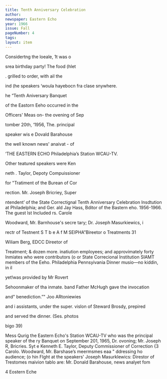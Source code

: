 ```yaml
---
title: Tenth Anniversary Celebration
author:
newspaper: Eastern Echo
year: 1966
issue: Fall
pageNumber: 4
tags:
layout: item
---
```


Considertng the loeale, 1t was o

srea birthday party! The food (hlet

. grilled to order, with ail the

ind (he speakers ‘woula hayebocn fra clase snywhere.

he “Tenth Aniversary Banquet

of the Eastorn Eeho occurred in the

Officers' Meas on- the ovening of Sep

tomber 20th, ‘1956, The. principal

speaker wis e Dovald Barahouse

the well known news' anaivat - of

‘THE EASTERN ECHO Philadelphia’s Station WCAU-TV.

Other teatured speakers were Ken

neth . Taylor, Depoty Compuissioner

for "Tratiment of the Burean of Cor

rection. Mr. Joseph Bricriey, Super

ntendent’ of the State Correctignal Tenth Anniversary Celebration Insdtution at Philadelphia; and Ger. ald Jay Hass, Bditor of the Bastern eho. 1956-1966. The guest lst Included rs. Carole

Woodward, Mr. Barnhouse's secre tary; Dr. Joseph Masurkiewics, i

rectr of Testnent S T b e A f M SEIPHA”Bireetor o Treatments 31

Wiliam Berg, EDCC Direetor of

Treatment; & dozen more. inatiution employees; and approvimately forty Inmiates who were contributors (o or State Correcional Institution SIAMT members of the Eeho. Philadelphia Pennsyivania Dinner musio—no kiddin, in il

yet!was provided by Mr Rovert

Sehoonmaker of tha inmate. band Father McHugh gave the invocation

and" benediction.”" Joo ARtoniewies

and i assistants, under the super. vislon of Steward Brosdy, prepired

and served the dinner. (Ses. photos

bigo 39)

Mess Qurig the Eastern Echo's Station WCAU-TV who was the principal speaker of the ry Banquet on September 201, 1965, Dr. ovoning; Mr. Joseph R, Bricries. Syt e Kenneth E. Taylor, Deputy Commissioner of Correction {3 Carolo. Woodward, Mr. Barshase’s meermsmes eaa " ddressing ho audience; (o hin FIght at the speakers' Joseph Masurklewics: Direstor of Trestomes maivion tablo are: Mr. Donald Barahouse, news analyet fom

4 Eostern Eche
